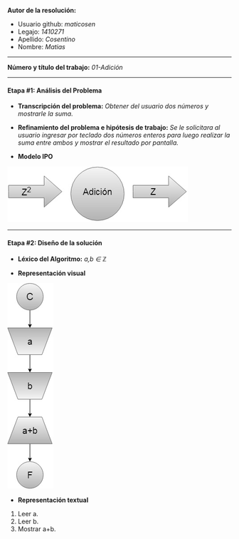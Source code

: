 **Autor de la resolución:**
  * Usuario github: *maticosen*
  * Legajo: *1410271*
  * Apellido: *Cosentino*
  * Nombre: *Matias*
  
---  

**Número y título del trabajo:** *01-Adición*

---

#### Etapa #1: Análisis del Problema

* **Transcripción del problema:** *Obtener del usuario dos números y mostrarle la suma.*

* **Refinamiento del problema e hipótesis de trabajo:** *Se le solicitara al usuario ingresar por teclado dos números enteros para luego realizar la suma entre ambos y mostrar el resultado por pantalla.*

* **Modelo IPO**

![](https://github.com/maticosen/AED/blob/master/Otros/01_IPO.jpg)

---

#### Etapa #2: Diseño de la solución

* **Léxico del Algoritmo:** *a,b ∈ ℤ*

* **Representación visual**

![](https://github.com/maticosen/AED/blob/master/Otros/01_DdF.jpg)

* **Representación textual**

1. Leer a.
2. Leer b.
3. Mostrar a+b.
